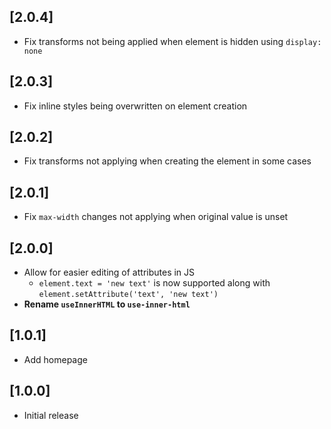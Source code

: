 ## [2.0.4]

- Fix transforms not being applied when element is hidden using `display: none`

## [2.0.3]

- Fix inline styles being overwritten on element creation

## [2.0.2]

- Fix transforms not applying when creating the element in some cases

## [2.0.1]

- Fix `max-width` changes not applying when original value is unset

## [2.0.0]

- Allow for easier editing of attributes in JS 
  - `element.text = 'new text'` is now supported along with `element.setAttribute('text', 'new text')`
- **Rename `useInnerHTML` to `use-inner-html`**

## [1.0.1]

- Add homepage

## [1.0.0]

- Initial release

